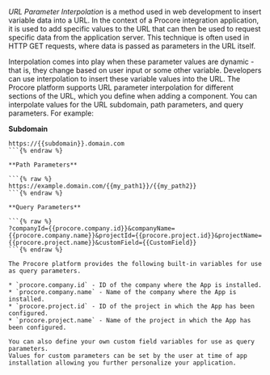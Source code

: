 _URL Parameter Interpolation_ is a method used in web development to insert variable data into a URL.
In the context of a Procore integration application, it is used to add specific values to the URL that can then be used to request specific data from the application server.
This technique is often used in HTTP GET requests, where data is passed as parameters in the URL itself.

Interpolation comes into play when these parameter values are dynamic - that is, they change based on user input or some other variable.
Developers can use interpolation to insert these variable values into the URL.
The Procore platform supports URL parameter interpolation for different sections of the URL, which you define when adding a component.
You can interpolate values for the URL subdomain, path parameters, and query parameters.
For example:

**Subdomain**

```{% raw %}
https://{{subdomain}}.domain.com
```{% endraw %}

**Path Parameters**

```{% raw %}    
https://example.domain.com/{{my_path1}}/{{my_path2}}
```{% endraw %}

**Query Parameters**

```{% raw %}  
?companyId={{procore.company.id}}&companyName={{procore.company.name}}&projectId={{procore.project.id}}&projectName={{procore.project.name}}&customField={{CustomField}}
```{% endraw %}

The Procore platform provides the following built-in variables for use as query parameters.

* `procore.company.id` - ID of the company where the App is installed.
* `procore.company.name` - Name of the company where the App is installed.
* `procore.project.id` - ID of the project in which the App has been configured.
* `procore.project.name` - Name of the project in which the App has been configured.

You can also define your own custom field variables for use as query parameters.
Values for custom parameters can be set by the user at time of app installation allowing you further personalize your application.


